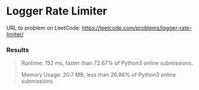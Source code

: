 # Logger Rate Limiter

URL to problem on LeetCode: https://leetcode.com/problems/logger-rate-limiter/

### Results

> Runtime: 152 ms, faster than 72.67% of Python3 online submissions.
> 
> Memory Usage: 20.7 MB, less than 26.96% of Python3 online submissions.